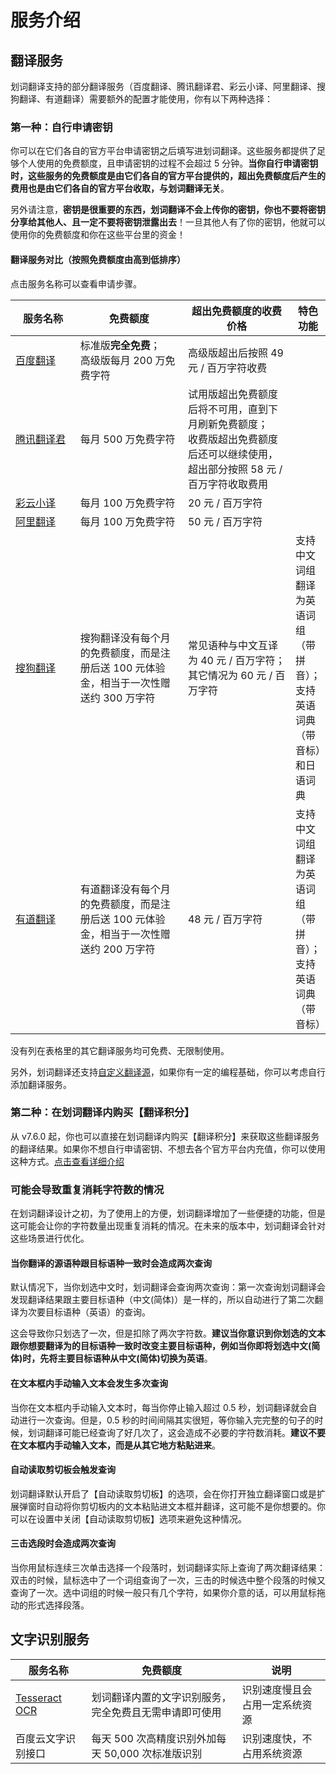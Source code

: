 # 服务介绍

## 翻译服务

划词翻译支持的部分翻译服务（百度翻译、腾讯翻译君、彩云小译、阿里翻译、搜狗翻译、有道翻译）需要额外的配置才能使用，你有以下两种选择：

### 第一种：自行申请密钥

你可以在它们各自的官方平台申请密钥之后填写进划词翻译。这些服务都提供了足够个人使用的免费额度，且申请密钥的过程不会超过 5 分钟。**当你自行申请密钥时，这些服务的免费额度是由它们各自的官方平台提供的，超出免费额度后产生的费用也是由它们各自的官方平台收取，与划词翻译无关**。

另外请注意，**密钥是很重要的东西，划词翻译不会上传你的密钥，你也不要将密钥分享给其他人、且一定不要将密钥泄露出去**！一旦其他人有了你的密钥，他就可以使用你的免费额度和你在这些平台里的资金！

#### 翻译服务对比（按照免费额度由高到低排序）

点击服务名称可以查看申请步骤。

<table>
  <colgroup>
    <col width='120'>
    <col width='200'>
    <col width='200'>
  </colgroup>
  <thead>
    <tr>
      <th>服务名称</th>
      <th>免费额度</th>
      <th>超出免费额度的收费价格</th>
      <th>特色功能</th>
    </tr>
  </thead>
  <tbody>
    <tr>
      <td><a href='./baidu-api.html'>百度翻译</a></td>
      <td>标准版<strong>完全免费</strong>；<br/>高级版每月 200 万免费字符</td>
      <td>高级版超出后按照 49 元 / 百万字符收费</td>
      <td></td>
    </tr>
    <tr>
      <td><a href='./qq-api.html'>腾讯翻译君</a></td>
      <td>每月 500 万免费字符</td>
      <td>试用版超出免费额度后将不可用，直到下月刷新免费额度；<br/>收费版超出免费额度后还可以继续使用，超出部分按照 58 元 / 百万字符收取费用</td>
      <td></td>
    </tr>
    <tr>
      <td><a href='./caiyun-api.html'>彩云小译</a></td>
      <td>每月 100 万免费字符</td>
      <td>20 元 / 百万字符</td>
      <td></td>
    </tr>
    <tr>
      <td><a href='./ali-api.html'>阿里翻译</a></td>
      <td>每月 100 万免费字符</td>
      <td>50 元 / 百万字符</td>
      <td></td>
    </tr>
    <tr>
      <td><a href='./sg-api.html'>搜狗翻译</a></td>
      <td>搜狗翻译没有每个月的免费额度，而是注册后送 100 元体验金，相当于一次性赠送约 300 万字符</td>
      <td>常见语种与中文互译为 40 元 / 百万字符；<br/>其它情况为 60 元 / 百万字符</td>
      <td>支持中文词组翻译为英语词组（带拼音）；<br/>支持英语词典（带音标）和日语词典</td>
    </tr>
    <tr>
      <td><a href='./youdao-api.html'>有道翻译</a></td>
      <td>有道翻译没有每个月的免费额度，而是注册后送 100 元体验金，相当于一次性赠送约 200 万字符</td>
      <td>48 元 / 百万字符</td>
      <td>支持中文词组翻译为英语词组（带拼音）；<br/>支持英语词典（带音标）</td>
    </tr>
  </tbody>
</table>

没有列在表格里的其它翻译服务均可免费、无限制使用。

另外，划词翻译还支持[自定义翻译源](./custom-api.md)，如果你有一定的编程基础，你可以考虑自行添加翻译服务。

### 第二种：在划词翻译内购买【翻译积分】

从 v7.6.0 起，你也可以直接在划词翻译内购买【翻译积分】来获取这些翻译服务的翻译结果。如果你不想自行申请密钥、不想去各个官方平台内充值，你可以使用这种方式。[点击查看详细介绍](./tp.md)

### 可能会导致重复消耗字符数的情况

在划词翻译设计之初，为了使用上的方便，划词翻译增加了一些便捷的功能，但是这可能会让你的字符数量出现重复消耗的情况。在未来的版本中，划词翻译会针对这些场景进行优化。

#### 当你翻译的源语种跟目标语种一致时会造成两次查询

默认情况下，当你划选中文时，划词翻译会查询两次查询：第一次查询划词翻译会发现翻译结果跟主要目标语种（中文(简体)）是一样的，所以自动进行了第二次翻译为次要目标语种（英语）的查询。

这会导致你只划选了一次，但是扣除了两次字符数。**建议当你意识到你划选的文本跟你想要翻译为的目标语种一致时改变主要目标语种，例如当你即将划选中文(简体)时，先将主要目标语种从中文(简体)切换为英语**。

#### 在文本框内手动输入文本会发生多次查询

当你在文本框内手动输入文本时，每当你停止输入超过 0.5 秒，划词翻译就会自动进行一次查询。但是，0.5 秒的时间间隔其实很短，等你输入完完整的句子的时候，划词翻译可能已经查询了好几次了，这会造成不必要的字符数消耗。**建议不要在文本框内手动输入文本，而是从其它地方粘贴进来**。

#### 自动读取剪切板会触发查询

划词翻译默认开启了【自动读取剪切板】的选项，会在你打开独立翻译窗口或是扩展弹窗时自动将你剪切板内的文本粘贴进文本框并翻译，这可能不是你想要的。你可以在设置中关闭【自动读取剪切板】选项来避免这种情况。

#### 三击选段时会造成两次查询

当你用鼠标连续三次单击选择一个段落时，划词翻译实际上查询了两次翻译结果：双击的时候，鼠标选中了一个词组查询了一次，三击的时候选中整个段落的时候又查询了一次。选中词组的时候一般只有几个字符，如果你介意的话，可以用鼠标拖动的形式选择段落。

## 文字识别服务

<table>
  <thead>
    <tr>
      <th>服务名称</th>
      <th>免费额度</th>
      <th>说明</th>
    </tr>
  </thead>
  <tbody>
    <tr>
      <td><a href='https://tesseract-ocr.github.io/' target='_blank'>Tesseract OCR</a></td>
      <td>划词翻译内置的文字识别服务，完全免费且无需申请即可使用</td>
      <td>识别速度慢且会占用一定系统资源</td>
    </tr>
    <tr>
      <td>百度云文字识别接口</td>
      <td>每天 500 次高精度识别外加每天 50,000 次标准版识别</td>
      <td>识别速度快，不占用系统资源</td>
    </tr>
  </tbody>
</table>